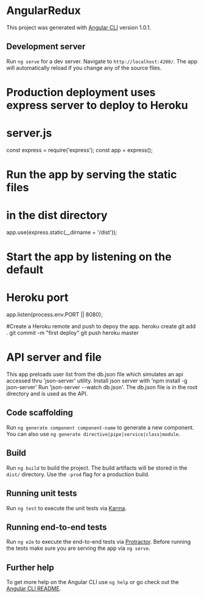 # AngularRedux 

This project was generated with [Angular CLI](https://github.com/angular/angular-cli) version 1.0.1.

## Development server

Run `ng serve` for a dev server. Navigate to `http://localhost:4200/`. The app will automatically reload if you change any of the source files.

# Production deployment uses express server to deploy to Heroku
# server.js
const express = require('express');
const app = express();
# Run the app by serving the static files
# in the dist directory
app.use(express.static(__dirname + '/dist'));
# Start the app by listening on the default
# Heroku port
app.listen(process.env.PORT || 8080);


#Create a Heroku remote and push to depoy the app.
heroku create
git add .
git commit -m "first deploy"
git push heroku master

# API server and file
This app preloads user list from the db.json file which simulates an api accessed thru 'json-server' utility.
Install json server with 'npm install -g json-server'
Run 'json-server --watch db.json'.  The db.json file is in the root directory and is used as the API.

## Code scaffolding

Run `ng generate component component-name` to generate a new component. You can also use `ng generate directive|pipe|service|class|module`.

## Build

Run `ng build` to build the project. The build artifacts will be stored in the `dist/` directory. Use the `-prod` flag for a production build.

## Running unit tests

Run `ng test` to execute the unit tests via [Karma](https://karma-runner.github.io).

## Running end-to-end tests

Run `ng e2e` to execute the end-to-end tests via [Protractor](http://www.protractortest.org/).
Before running the tests make sure you are serving the app via `ng serve`.

## Further help

To get more help on the Angular CLI use `ng help` or go check out the [Angular CLI README](https://github.com/angular/angular-cli/blob/master/README.md).
